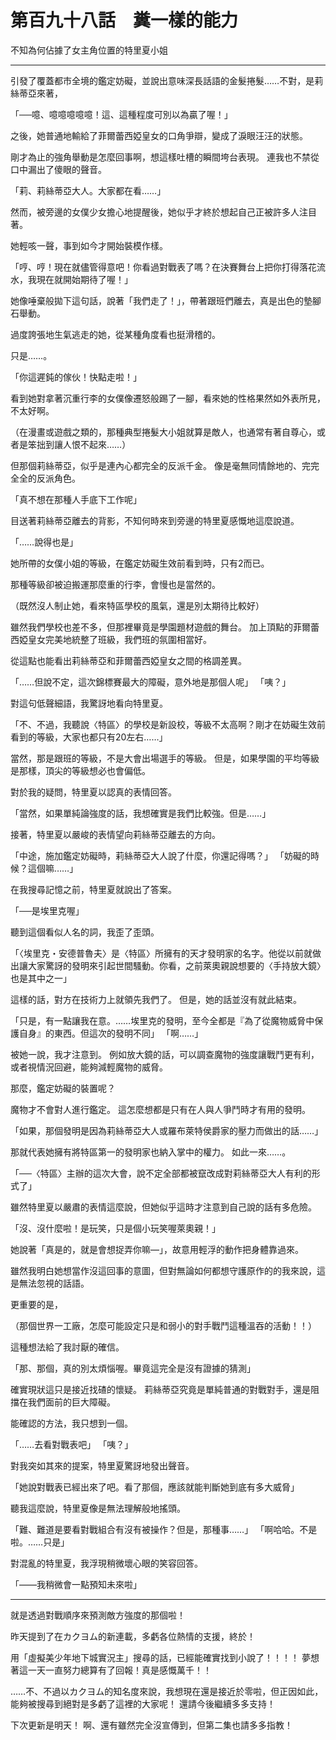 # 第百九十八話　糞一樣的能力

不知為何佔據了女主角位置的特里夏小姐

---

引發了覆蓋都市全境的鑑定妨礙，並說出意味深長話語的金髮捲髮……不對，是莉絲蒂亞來著，

「──噫、噫噫噫噫噫！這、這種程度可別以為贏了喔！」

之後，她普通地輸給了菲爾蕾西婭皇女的口角爭辯，變成了淚眼汪汪的狀態。

剛才為止的強角舉動是怎麼回事啊，想這樣吐槽的瞬間垮台表現。
連我也不禁從口中漏出了傻眼的聲音。

「莉、莉絲蒂亞大人。大家都在看……」

然而，被旁邊的女僕少女擔心地提醒後，她似乎才終於想起自己正被許多人注目著。

她輕咳一聲，事到如今才開始裝模作樣。

「哼、哼！現在就儘管得意吧！你看過對戰表了嗎？在決賽舞台上把你打得落花流水，我現在就開始期待了喔！」

她像唾棄般拋下這句話，說著「我們走了！」，帶著跟班們離去，真是出色的墊腳石舉動。

過度誇張地生氣逃走的她，從某種角度看也挺滑稽的。

只是……。

「你這遲鈍的傢伙！快點走啦！」

看到她對拿著沉重行李的女僕像遷怒般踢了一腳，看來她的性格果然如外表所見，不太好啊。

（在漫畫或遊戲之類的，那種典型捲髮大小姐就算是敵人，也通常有著自尊心，或者是笨拙到讓人恨不起來……）

但那個莉絲蒂亞，似乎是連內心都完全的反派千金。
像是毫無同情餘地的、完完全全的反派角色。

「真不想在那種人手底下工作呢」

目送著莉絲蒂亞離去的背影，不知何時來到旁邊的特里夏感慨地這麼說道。

「……說得也是」

她所帶的女僕小姐的等級，在鑑定妨礙生效前看到時，只有2而已。

那種等級卻被迫搬運那麼重的行李，會慢也是當然的。

（既然沒人制止她，看來特區學校的風氣，還是別太期待比較好）

雖然我們學校也差不多，但那裡畢竟是學園題材遊戲的舞台。
加上頂點的菲爾蕾西婭皇女完美地統整了班級，我們班的氛圍相當好。

從這點也能看出莉絲蒂亞和菲爾蕾西婭皇女之間的格調差異。

「……但說不定，這次錦標賽最大的障礙，意外地是那個人呢」
「咦？」

對這句低聲細語，我驚訝地看向特里夏。

「不、不過，我聽說〈特區〉的學校是新設校，等級不太高啊？剛才在妨礙生效前看到的等級，大家也都只有20左右……」

當然，那是跟班的等級，不是大會出場選手的等級。
但是，如果學園的平均等級是那樣，頂尖的等級想必也會偏低。

對於我的疑問，特里夏以認真的表情回答。

「當然，如果單純論強度的話，我想確實是我們比較強。但是……」

接著，特里夏以嚴峻的表情望向莉絲蒂亞離去的方向。

「中途，施加鑑定妨礙時，莉絲蒂亞大人說了什麼，你還記得嗎？」
「妨礙的時候？這個嘛……」

在我搜尋記憶之前，特里夏就說出了答案。

「──是埃里克喔」

聽到這個看似人名的詞，我歪了歪頭。

「〈埃里克・安德普魯夫〉是〈特區〉所擁有的天才發明家的名字。他從以前就做出讓大家驚訝的發明來引起世間騷動。你看，之前萊奧親說想要的〈手持放大鏡〉也是其中之一」

這樣的話，對方在技術力上就領先我們了。
但是，她的話並沒有就此結束。

「只是，有一點讓我在意。……埃里克的發明，至今全都是『為了從魔物威脅中保護自身』的東西。但這次的發明不同」
「啊……」

被她一說，我才注意到。
例如放大鏡的話，可以調查魔物的強度讓戰鬥更有利，或者視情況回避，能夠減輕魔物的威脅。

那麼，鑑定妨礙的裝置呢？

魔物才不會對人進行鑑定。
這怎麼想都是只有在人與人爭鬥時才有用的發明。

「如果，那個發明是因為莉絲蒂亞大人或羅布萊特侯爵家的壓力而做出的話……」

那就代表她擁有將特區第一的發明家也納入掌中的權力。
如此一來……。

「──〈特區〉主辦的這次大會，說不定全部都被竄改成對莉絲蒂亞大人有利的形式了」

雖然特里夏以嚴肅的表情這麼說，但她似乎這時才注意到自己說的話有多危險。

「沒、沒什麼啦！是玩笑，只是個小玩笑喔萊奧親！」

她說著「真是的，就是會想捉弄你嘛—」，故意用輕浮的動作把身體靠過來。

雖然我明白她想當作沒這回事的意圖，但對無論如何都想守護原作的的我來說，這是無法忽視的話語。

更重要的是，

（那個世界一工廠，怎麼可能設定只是和弱小的對手戰鬥這種溫吞的活動！！）

這種想法給了我討厭的確信。

「那、那個，真的別太煩惱喔。畢竟這完全是沒有證據的猜測」

確實現狀這只是接近找碴的懷疑。
莉絲蒂亞究竟是單純普通的對戰對手，還是阻擋在我們面前的巨大障礙。

能確認的方法，我只想到一個。

「……去看對戰表吧」
「咦？」

對我突如其來的提案，特里夏驚訝地發出聲音。

「她說對戰表已經出來了吧。看了那個，應該就能判斷她到底有多大威脅」

聽我這麼說，特里夏像是無法理解般地搖頭。

「難、難道是要看對戰組合有沒有被操作？但是，那種事……」
「啊哈哈。不是啦。……只是」

對混亂的特里夏，我浮現稍微壞心眼的笑容回答。

「——我稍微會一點預知未來啦」

---

就是透過對戰順序來預測敵方強度的那個啦！

昨天提到了在カクヨム的新連載，多虧各位熱情的支援，終於！

用「虛擬美少年地下城實況主」搜尋的話，已經能確實找到小說了！！！！
夢想著這一天一直努力總算有了回報！真是感慨萬千！！

……不、不過以カクヨム的知名度來說，我想現在還是接近於零啦，但正因如此，能夠被搜尋到絕對是多虧了這裡的大家呢！
還請今後繼續多多支持！

下次更新是明天！
啊、還有雖然完全沒宣傳到，但第二集也請多多指教！